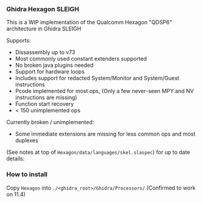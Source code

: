 ### Ghidra Hexagon SLEIGH

This is a WIP implementation of the Qualcomm Hexagon "QDSP6" architecture in Ghidra SLEIGH


Supports:
- Dissassembly up to v73
- Most commonly used constant extenders supported
- No broken java plugins needed
- Support for hardware loops
- Includes support for redacted System/Monitor and System/Guest instructions
- Pcode implemented for most ops, (Only a few never-seen MPY and NV instructions are missing)
- Function start recovery
- < 150 unimplemented ops

Currently broken / unimplemented:
- Some immediate extensions are missing for less common ops and most duplexes


(See notes at top of `Hexagon/data/languages/skel.slaspec`) for up to date details:


### How to install
Copy `Hexagon` into `./<ghidra_root>/Ghidra/Processors/` (Confirmed to work on 11.4)
